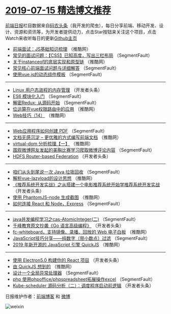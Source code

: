 # [2019-07-15 精选博文推荐](https://toutiao.qdkfweb.cn/date/2019/07/15)

[前端日报](https://qdkfweb.cn/c/news)栏目数据来自[码农头条](https://toutiao.qdkfweb.cn/)（我开发的爬虫），每日分享前端、移动开发、设计、资源和资讯等，为开发者提供动力，点击Star按钮来关注这个项目，点击Watch来收听每日的更新[Github主页](https://github.com/kujian/frontendDaily)
* [前端面试：JS基础知识梳理](https://toutiao.qdkfweb.cn/118510.html) （推酷网）
* [常见的面试问题：【CSS】已知高度，写出三栏布局](https://toutiao.qdkfweb.cn/118519.html) （SegmentFault）
* [关于instanceof的底层实现和原型链](https://toutiao.qdkfweb.cn/118506.html) （推酷网）
* [常见核心前端面试问题与详细解答](https://toutiao.qdkfweb.cn/118365.html) （SegmentFault）
* [使用vue.js的动态组件模板](https://toutiao.qdkfweb.cn/118516.html) （SegmentFault）

***
* [Linux 用户态进程的内存管理](https://toutiao.qdkfweb.cn/118395.html) （开发者头条）
* [ES6 模块化入门](https://toutiao.qdkfweb.cn/118366.html) （SegmentFault）
* [解密Redux: 从源码开始](https://toutiao.qdkfweb.cn/118518.html) （SegmentFault）
* [位运算在vue权限路由中的应用](https://toutiao.qdkfweb.cn/118504.html) （推酷网）
* [Web技巧（14）](https://toutiao.qdkfweb.cn/118402.html) （推酷网）

***
* [Web应用程序如何创建 PDF](https://toutiao.qdkfweb.cn/118457.html) （SegmentFault）
* [文档无感沉淀 – 更优雅的方式编写前端文档](https://toutiao.qdkfweb.cn/118505.html) （推酷网）
* [virtual-dom 分析梳理【一】](https://toutiao.qdkfweb.cn/118415.html) （推酷网）
* [围观微博网友发起的美胸比赛学习爬取微博评论内容](https://toutiao.qdkfweb.cn/118460.html) （SegmentFault）
* [HDFS Router-based Federation](https://toutiao.qdkfweb.cn/118385.html) （开发者头条）

***
* [咱们从头到尾说一次 Java 垃圾回收](https://toutiao.qdkfweb.cn/118512.html) （SegmentFault）
* [解析vue-lazyload的设计思想](https://toutiao.qdkfweb.cn/118421.html) （推酷网）
* [《推荐系统开发实战》之从搭建一个电影推荐系统开始学推荐系统开发实战](https://toutiao.qdkfweb.cn/118389.html) （开发者头条）
* [使用 PhantomJS-node 生成截图](https://toutiao.qdkfweb.cn/118497.html) （推酷网）
* [如何连接 React 和 Node，Express](https://toutiao.qdkfweb.cn/118463.html) （SegmentFault）

***
* [java并发编程学习之cas-AtomicInteger(二)](https://toutiao.qdkfweb.cn/118374.html) （SegmentFault）
* [千峰教育原文抄袭《Go 语言高级编程》](https://toutiao.qdkfweb.cn/118430.html) （开发者头条）
* [fc-whiteboard，支持镜像、录播、回放的 Web 电子白板](https://toutiao.qdkfweb.cn/118498.html) （推酷网）
* [JavaScript技巧分享——纯数字（带小数点）过滤](https://toutiao.qdkfweb.cn/118375.html) （SegmentFault）
* [2019 年新开源的 JavaScript 引擎 QuickJS](https://toutiao.qdkfweb.cn/118411.html) （推酷网）

***
* [使用 Electron5.0 构建你的 React 项目](https://toutiao.qdkfweb.cn/118479.html) （开发者头条）
* [由 QuickJS 想到的](https://toutiao.qdkfweb.cn/118412.html) （推酷网）
* [设计一个全局异常处理器](https://toutiao.qdkfweb.cn/118466.html) （SegmentFault）
* [php 使用phpoffice/phpspreadsheet拓展操作excel](https://toutiao.qdkfweb.cn/118517.html) （SegmentFault）
* [Kube-scheduler 源码分析（二）：调度程序启动前逻辑](https://toutiao.qdkfweb.cn/118480.html) （开发者头条）

日报维护作者：[前端博客](https://qdkfweb.cn/) 和 [微博](https://qdkfweb.cn/go/weibo)

![weixin](https://user-images.githubusercontent.com/3055447/38468989-651132ac-3b80-11e8-8e6b-15122322a9d7.png)